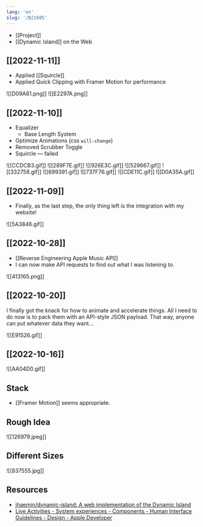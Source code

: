 ```yaml
---
lang: 'en'
slug: '/B21605'
---
```


- [[Project]]
- [[Dynamic Island]] on the Web

## [[2022-11-11]]

- Applied [[Squircle]]
- Applied Quick Clipping with Framer Motion for performance

![[D09A61.png]]
![[E2297A.png]]


## [[2022-11-10]]

- Equalizer
	- Base Length System
- Optimize Animations (css `will-change`)
- Removed Scrubber Toggle
- Squircle — failed

![[CCDCB3.gif]]
![[289F7E.gif]]
![[926E3C.gif]]
![[529667.gif]]
![[332758.gif]]
![[699391.gif]]
![[737F76.gif]]
![[CDE11C.gif]]
![[D0A35A.gif]]

## [[2022-11-09]]

- Finally, as the last step, the only thing left is the integration with my website!

![[5A3846.gif]]


## [[2022-10-28]]

- [[Reverse Engineering Apple Music API]]
- I can now make API requests to find out what I was listening to.

![[413165.png]]

## [[2022-10-20]]

I finally got the knack for how to animate and accelerate things.
All I need to do now is to pack them with an API-style JSON payload.
That way, anyone can put whatever data they want...

![[E91526.gif]]

## [[2022-10-16]]

![[AA04D0.gif]]

## Stack

- [[Framer Motion]] seems appropriate.

## Rough Idea

![[126979.jpeg]]

## Different Sizes

![[837555.jpg]]

## Resources

- [jhaemin/dynamic-island: A web implementation of the Dynamic Island](https://github.com/jhaemin/dynamic-island)
- [Live Activities - System experiences - Components - Human Interface Guidelines - Design - Apple Developer](https://developer.apple.com/design/human-interface-guidelines/components/system-experiences/live-activities)
